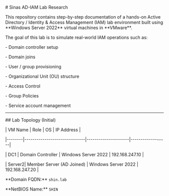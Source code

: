 \# Sinas AD-IAM Lab Research



This repository contains step-by-step documentation of a hands-on Active Directory / Identity \& Access Management (IAM) lab environment built using \*\*Windows Server 2022\*\* virtual machines in \*\*VMware\*\*.



The goal of this lab is to simulate real-world IAM operations such as:

\- Domain controller setup

\- Domain joins

\- User / group provisioning

\- Organizational Unit (OU) structure

\- Access Control

\- Group Policies

\- Service account management



---



\## Lab Topology (Initial)



| VM Name | Role                         | OS                  | IP Address       |

|--------|------------------------------|---------------------|------------------|

| DC1    | Domain Controller             | Windows Server 2022 | 192.168.247.10   |

| Server2| Member Server (AD Joined)     | Windows Server 2022 | 192.168.247.20   |



\*\*Domain FQDN:\*\* `shin.lab`  

\*\*NetBIOS Name:\*\* `SHIN`



